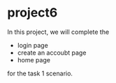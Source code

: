 # project6
In this project, we will complete the 
* login page
* create an accoubt page
* home page 


for the task 1 scenario.
